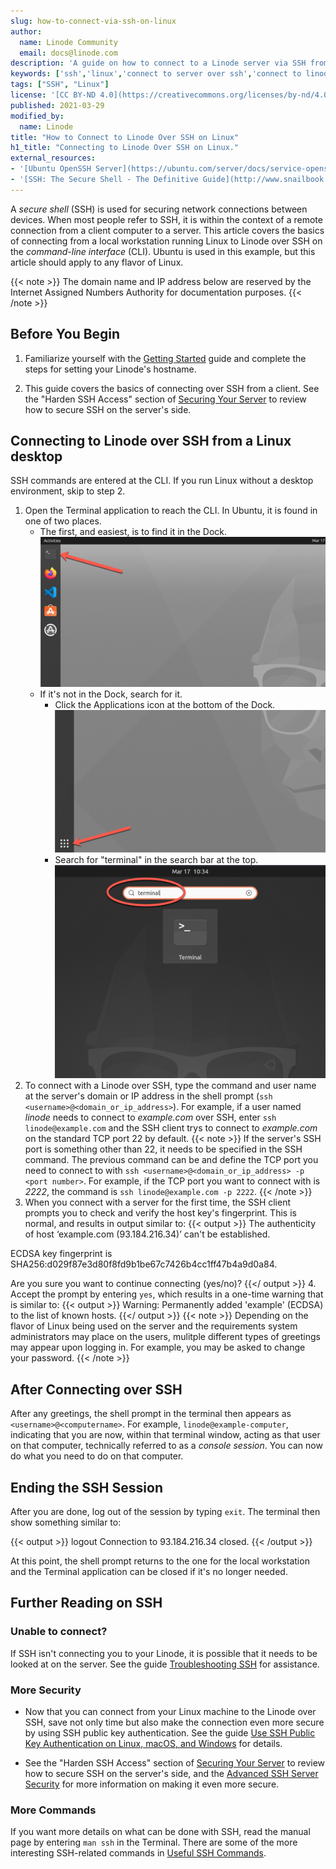```yaml
---
slug: how-to-connect-via-ssh-on-linux
author:
  name: Linode Community
  email: docs@linode.com
description: 'A guide on how to connect to a Linode server via SSH from Linux using the OpenSSH server on Ubuntu 20.10 Groovy Gorilla.'
keywords: ['ssh','linux','connect to server over ssh','connect to linode over ssh']
tags: ["SSH", "Linux"]
license: '[CC BY-ND 4.0](https://creativecommons.org/licenses/by-nd/4.0)'
published: 2021-03-29
modified_by:
  name: Linode
title: "How to Connect to Linode Over SSH on Linux"
h1_title: "Connecting to Linode Over SSH on Linux."
external_resources:
- '[Ubuntu OpenSSH Server](https://ubuntu.com/server/docs/service-openssh)'
- '[SSH: The Secure Shell - The Definitive Guide](http://www.snailbook.com/index.html)'
---
```

A *secure shell* (SSH) is used for securing network connections between devices. When most people refer to SSH, it is within the context of a remote connection from a client computer to a server. This article covers the basics of connecting from a local workstation running Linux to Linode over SSH on the *command-line interface* (CLI). Ubuntu is used in this example, but this article should apply to any flavor of Linux.

{{< note >}}
The domain name and IP address below are reserved by the Internet Assigned Numbers Authority for documentation purposes.
{{< /note >}}

## Before You Begin

1.  Familiarize yourself with the [Getting Started](/docs/getting-started/) guide and complete the steps for setting your Linode's hostname.

2.  This guide covers the basics of connecting over SSH from a client. See the "Harden SSH Access" section of [Securing Your Server](/docs/security/securing-your-server/) to review how to secure SSH on the server's side.

## Connecting to Linode over SSH from a Linux desktop

SSH commands are entered at the CLI. If you run Linux without a desktop environment, skip to step 2.

1.  Open the Terminal application to reach the CLI. In Ubuntu, it is found in one of two places.
    - The first, and easiest, is to find it in the Dock.
    ![The Terminal application in the Ubuntu dock.](terminal-in-dock-ubuntu.png)
    - If it's not in the Dock, search for it.
        - Click the Applications icon at the bottom of the Dock.
        ![Applications icon in Ubuntu Dock](applications-icon-in-ubuntu-dock.png)
        - Search for "terminal" in the search bar at the top.
        ![Searching for "terminal" in the applications.](search-for-terminal-in-ubuntu.png)
2.   To connect with a Linode over SSH, type the command and user name at the server's domain or IP address in the shell prompt (`ssh <username>@<domain_or_ip_address>`). For example, if a user named *linode* needs to connect to *example.com* over SSH, enter `ssh linode@example.com` and the SSH client trys to connect to *example.com* on the standard TCP port 22 by default.
    {{< note >}}
If the server's SSH port is something other than 22, it needs to be specified in the SSH command. The previous command can be and define the TCP port you need to connect to with `ssh <username>@<domain_or_ip_address> -p <port number>`. For example, if the TCP port you want to connect with is *2222*, the command is `ssh linode@example.com -p 2222`.
    {{< /note >}}
3.  When you connect with a server for the first time, the SSH client prompts you to check and verify the host key's fingerprint. This is normal, and results in output similar to:
    {{< output >}}
    The authenticity of host ‘example.com (93.184.216.34)’ can't be established.

ECDSA key fingerprint is SHA256:d029f87e3d80f8fd9b1be67c7426b4cc1ff47b4a9d0a84.

Are you sure you want to continue connecting (yes/no)?
    {{</ output >}}
4. Accept the prompt by entering `yes`, which results in a one-time warning that is similar to:
    {{< output >}}
    Warning: Permanently added 'example' (ECDSA) to the list of known hosts.
    {{</ output >}}
    {{< note >}}
Depending on the flavor of Linux being used on the server and the requirements system administrators may place on the users, mulitple different types of greetings may appear upon logging in. For example, you may be asked to change your password.
    {{< /note >}}

## After Connecting over SSH

After any greetings, the shell prompt in the terminal then appears as `<username>@<computername>`. For example, `linode@example-computer`, indicating that you are now, within that terminal window, acting as that user on that computer, technically referred to as a *console session*. You can now do what you need to do on that computer.

## Ending the SSH Session

After you are done, log out of the session by typing `exit`. The terminal then show something similar to:

{{< output >}}
logout
Connection to 93.184.216.34 closed.
{{< /output >}}

At this point, the shell prompt returns to the one for the local workstation and the Terminal application can be closed if it's no longer needed.


## Further Reading on SSH

### Unable to connect?

If SSH isn't connecting you to your Linode, it is possible that it needs to be looked at on the server. See the guide [Troubleshooting SSH](/docs/guides/troubleshooting-ssh/) for assistance.

### More Security

- Now that you can connect from your Linux machine to the Linode over SSH, save not only time but also make the connection even more secure by using SSH public key authentication. See the guide [Use SSH Public Key Authentication on Linux, macOS, and Windows](/docs/guides/use-public-key-authentication-with-ssh/) for details.

- See the "Harden SSH Access" section of [Securing Your Server](/docs/security/securing-your-server/) to review how to secure SSH on the server's side, and the [Advanced SSH Server Security](/docs/guides/advanced-ssh-server-security/) for more information on making it even more secure.

### More Commands

If you want more details on what can be done with SSH, read the manual page by entering `man ssh` in the Terminal. There are some of the more interesting SSH-related commands in [Useful SSH Commands](/docs/guides/useful-ssh-commands).
